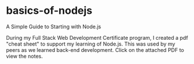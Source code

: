 # basics-of-nodejs
A Simple Guide to Starting with Node.js

During my Full Stack Web Development Certificate program, I created a pdf "cheat sheet" to support my learning of Node.js. This was used by my peers as we learned back-end development. Click on the attached PDF to view the notes. 
